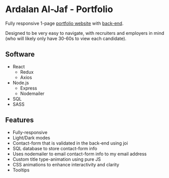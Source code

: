 # Ardalan Al-Jaf - Portfolio

Fully responsive 1-page [portfolio website](https://www.ardalanjaf.com/) with [back-end](https://github.com/ArdalanJaf/portfolio-back).

Designed to be very easy to navigate, with recruiters and employers in mind (who will likely only have 30-60s to view each candidate).

## Software

- React
  - Redux
  - Axios
- Node.js
  - Express
  - Nodemailer
- SQL
- SASS

## Features

- Fully-responsive 
- Light/Dark modes
- Contact-form that is validated in the back-end using joi
- SQL database to store contact-form info
- Uses nodemailer to email contact-form info to my email address
- Custom title type-animation using pure JS
- CSS animations to enhance interactivity and clarity
- Tooltips

